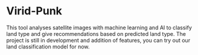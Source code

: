 # Virid-Punk
This tool analyses satellite images with machine learning and AI to classify land type and give recommendations based on predicted land type.
The project is still in development and addition of features, you can try out our land classification model for now.

